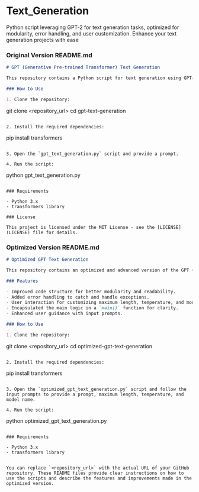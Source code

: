 # Text_Generation

Python script leveraging GPT-2 for text generation tasks, optimized for modularity, error handling, and user customization. Enhance your text generation projects with ease

### Original Version README.md

```markdown
# GPT (Generative Pre-trained Transformer) Text Generation

This repository contains a Python script for text generation using GPT-2 model from the Hugging Face Transformers library.

### How to Use

1. Clone the repository:

```
git clone <repository_url>
cd gpt-text-generation
```

2. Install the required dependencies:

```
pip install transformers
```

3. Open the `gpt_text_generation.py` script and provide a prompt.

4. Run the script:

```
python gpt_text_generation.py
```

### Requirements

- Python 3.x
- transformers library

### License

This project is licensed under the MIT License - see the [LICENSE](LICENSE) file for details.
```

### Optimized Version README.md

```markdown
# Optimized GPT Text Generation

This repository contains an optimized and advanced version of the GPT (Generative Pre-trained Transformer) text generation script using the Hugging Face Transformers library.

### Features

- Improved code structure for better modularity and readability.
- Added error handling to catch and handle exceptions.
- User interaction for customizing maximum length, temperature, and model name.
- Encapsulated the main logic in a `main()` function for clarity.
- Enhanced user guidance with input prompts.

### How to Use

1. Clone the repository:

```
git clone <repository_url>
cd optimized-gpt-text-generation
```

2. Install the required dependencies:

```
pip install transformers
```

3. Open the `optimized_gpt_text_generation.py` script and follow the input prompts to provide a prompt, maximum length, temperature, and model name.

4. Run the script:

```
python optimized_gpt_text_generation.py
```

### Requirements

- Python 3.x
- transformers library


You can replace `<repository_url>` with the actual URL of your GitHub repository. These README files provide clear instructions on how to use the scripts and describe the features and improvements made in the optimized version.
